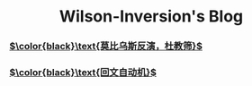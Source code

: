 <h1 align="center">Wilson-Inversion's Blog</h1>

### [$\color{black}\text{莫比乌斯反演，杜教筛}$](https://wilson-inversion.github.io/article/1)

### [$\color{black}\text{回文自动机}$](https://wilson-inversion.github.io/article/2)